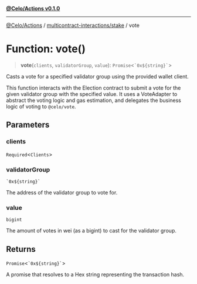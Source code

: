 [**@Celo/Actions v0.1.0**](../../../README.md)

***

[@Celo/Actions](../../../modules.md) / [multicontract-interactions/stake](../README.md) / vote

# Function: vote()

> **vote**(`clients`, `validatorGroup`, `value`): `Promise`\<`` `0x${string}` ``\>

Casts a vote for a specified validator group using the provided wallet client.

This function interacts with the Election contract to submit a vote for the given
validator group with the specified value. It uses a VoteAdapter to abstract the
voting logic and gas estimation, and delegates the business logic of voting to `@celo/vote`.

## Parameters

### clients

`Required`\<`Clients`\>

### validatorGroup

`` `0x${string}` ``

The address of the validator group to vote for.

### value

`bigint`

The amount of votes in wei (as a bigint) to cast for the validator group.

## Returns

`Promise`\<`` `0x${string}` ``\>

A promise that resolves to a Hex string representing the transaction hash.
